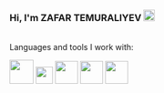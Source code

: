 ### Hi, I'm ZAFAR TEMURALIYEV <img src="https://i.seadn.io/gae/5Un5dLnzN0nbhvQEIkDMUlwjEwCszhdedue8dIFFFR2uIVhhhTxYNFFzshUMGgZbsTIWRGSW-y068dkjwk1jeoFCN2AblD0mQSY39A?auto=format&dpr=1&w=1000" width="20px">

<a href="@temural1yev">

</a>
<br/>
Languages and tools I work with:

<img src="https://www.w3.org/html/logo/downloads/HTML5_1Color_Black.svg" width="42px"> <img src="https://upload.wikimedia.org/wikipedia/commons/thumb/d/d5/CSS3_logo_and_wordmark.svg/1200px-CSS3_logo_and_wordmark.svg.png" width="30px"> <img src="https://upload.wikimedia.org/wikipedia/commons/thumb/b/ba/Javascript_badge.svg/946px-Javascript_badge.svg.png" width="40px"> <img src="https://upload.wikimedia.org/wikipedia/commons/thumb/a/a7/React-icon.svg/2300px-React-icon.svg.png" width="40px"> <img src="https://sass-lang.com/assets/img/styleguide/seal-color.png" width="40px">





